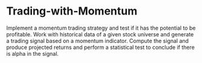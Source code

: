 # Trading-with-Momentum
 Implement a momentum trading strategy and test if it has the potential to be profitable. Work with historical data of a given stock universe and generate a trading signal based on a momentum indicator.  Compute the signal and produce projected returns and perform a statistical test to conclude if there is alpha in the signal.

